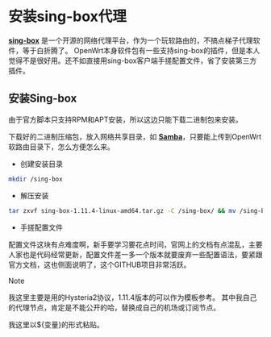 # 安装sing-box代理

**[sing-box](https://sing-box.sagernet.org/)** 是一个开源的网络代理平台，作为一个玩软路由的，不搞点梯子代理软件，等于白折腾了。
OpenWrt本身软件包有一些支持sing-box的插件，但是本人觉得不是很好用。还不如直接用sing-box客户端手搓配置文件，省了安装第三方插件。

## 安装Sing-box

由于官方脚本只支持RPM和APT安装，所以这边只能下载二进制包来安装。

下载好的二进制压缩包，放入网络共享目录，如 **[Samba](/OpenWrt/samba.md)**，只要能上传到OpenWrt软路由目录下，怎么方便怎么来。

- 创建安装目录

```bash
mkdir /sing-box
```

- 解压安装

```bash
tar zxvf sing-box-1.11.4-linux-amd64.tar.gz -C /sing-box/ && mv /sing-box/sing-box-1.11.4-linux-amd64/sing-box /sing-box/ && rm -rf /sing-box/sing-box-1.11.4-linux-amd64
```

- 手搓配置文件

配置文件这块有点难度啊，新手要学习要花点时间，官网上的文档有点混乱，主要人家也是代码经常更新，配置文件差一多一个版本就要废弃一些配置语法，要紧跟官方文档，这也侧面说明了，这个GITHUB项目非常活跃。

> [!NOTE]
> 我这里主要是用的Hysteria2协议，1.11.4版本的可以作为模板参考。
> 其中我自己的代理节点，肯定是不能公开的哈，替换成自己的机场或订阅节点。
>
> 我这里以${变量}的形式粘贴。
